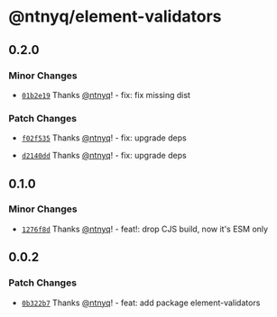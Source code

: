 # @ntnyq/element-validators

## 0.2.0

### Minor Changes

- [`01b2e19`](https://github.com/ntnyq/ntnyq-utils/commit/01b2e196910be1c029a1d3628acdc4b4d35595cd) Thanks [@ntnyq](https://github.com/ntnyq)! - fix: fix missing dist

### Patch Changes

- [`f02f535`](https://github.com/ntnyq/ntnyq-utils/commit/f02f535db5767f5fced94e475d64e64a6bac7ea5) Thanks [@ntnyq](https://github.com/ntnyq)! - fix: upgrade deps

- [`d2140dd`](https://github.com/ntnyq/ntnyq-utils/commit/d2140dd65222e0b794623ecdb2d3ca6edb2b49dd) Thanks [@ntnyq](https://github.com/ntnyq)! - fix: upgrade deps

## 0.1.0

### Minor Changes

- [`1276f8d`](https://github.com/ntnyq/ntnyq-utils/commit/1276f8d39ed63d40d259d7f1bf061e964202046d) Thanks [@ntnyq](https://github.com/ntnyq)! - feat!: drop CJS build, now it's ESM only

## 0.0.2

### Patch Changes

- [`0b322b7`](https://github.com/ntnyq/ntnyq-utils/commit/0b322b703555e5cfc725ab671b2f50b27df8d2bd) Thanks [@ntnyq](https://github.com/ntnyq)! - feat: add package element-validators
